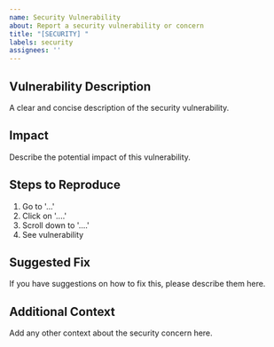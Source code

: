 ```yaml
---
name: Security Vulnerability
about: Report a security vulnerability or concern
title: "[SECURITY] "
labels: security
assignees: ''
---
```


## Vulnerability Description
A clear and concise description of the security vulnerability.

## Impact
Describe the potential impact of this vulnerability.

## Steps to Reproduce
1. Go to '...'
2. Click on '....'
3. Scroll down to '....'
4. See vulnerability

## Suggested Fix
If you have suggestions on how to fix this, please describe them here.

## Additional Context
Add any other context about the security concern here.
